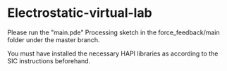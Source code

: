 # Electrostatic-virtual-lab

Please run the "main.pde" Processing sketch in the force_feedback/main folder under the master branch.

You must have installed the necessary HAPI libraries as according to the SIC instructions beforehand.

